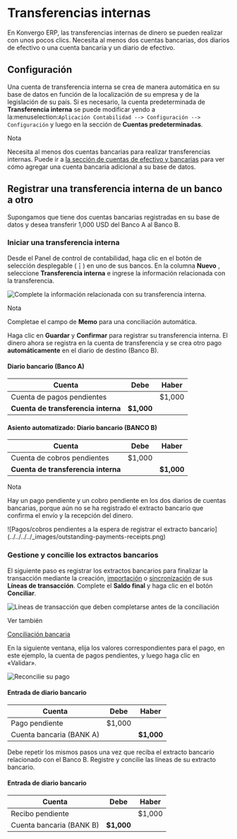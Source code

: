 # Transferencias internas

En Konvergo ERP, las transferencias internas de dinero se pueden realizar con unos
pocos clics. Necesita al menos dos cuentas bancarias, dos diarios de efectivo
o una cuenta bancaria y un diario de efectivo.

## Configuración

Una cuenta de transferencia interna se crea de manera automática en su base de
datos en función de la localización de su empresa y de la legislación de su
país. Si es necesario, la cuenta predeterminada de **Transferencia interna**
se puede modificar yendo a la:menuselection:`Aplicación Contabilidad -->
Configuración --> Configuración` y luego en la sección de **Cuentas
predeterminadas**.

<div class="alert alert-primary">
<p class="alert-title">
Nota</p><p>Necesita al menos dos cuentas bancarias para realizar transferencias internas. Puede ir a <a href="../bank">la sección de cuentas de efectivo y bancarias</a> para ver cómo agregar una cuenta bancaria adicional a su base de datos.</p>
</div>

## Registrar una transferencia interna de un banco a otro

Supongamos que tiene dos cuentas bancarias registradas en su base de datos y
desea transferir 1,000 USD del Banco A al Banco B.

### Iniciar una transferencia interna

Desde el Panel de control de contabilidad, haga clic en el botón de selección
desplegable (**⋮**) en uno de sus bancos. En la columna **Nuevo** , seleccione
**Transferencia interna** e ingrese la información relacionada con la
transferencia.

![Complete la información relacionada con su transferencia
interna.](../../../../_images/internal_transfer.png) <div class="alert alert-primary">
<p class="alert-title">
Nota</p><p>Completae el campo de <b>Memo</b> para una conciliación automática.</p>
</div>

Haga clic en **Guardar** y **Confirmar** para registrar su transferencia
interna. El dinero ahora se registra en la cuenta de transferencia y se crea
otro pago **automáticamente** en el diario de destino (Banco B).

#### Diario bancario (Banco A)

**Cuenta** | **Debe** | **Haber**  
---|---|---  
Cuenta de pagos pendientes |  | $1,000  
**Cuenta de transferencia interna** | **$1,000** |   
  
#### Asiento automatizado: Diario bancario (BANCO B)

**Cuenta** | **Debe** | **Haber**  
---|---|---  
Cuenta de cobros pendientes | $1,000 |   
**Cuenta de transferencia interna** |  | **$1,000**  
<div class="alert alert-primary">
<p class="alert-title">
Nota</p><p>Hay un pago pendiente y un cobro pendiente en los dos diarios de cuentas bancarias, porque aún no se ha registrado el extracto bancario que confirma el envío y la recepción del dinero.</p>
</div> ![Pagos/cobros pendientes a la espera de registrar el
extracto bancario](../../../../_images/outstanding-payments-receipts.png)

### Gestione y concilie los extractos bancarios

El siguiente paso es registrar los extractos bancarios para finalizar la
transacción mediante la creación, [importación](../bank/transactions) o
[sincronización](../bank/bank_synchronization) de sus **Líneas de
transacción**. Complete el **Saldo final** y haga clic en el botón
**Conciliar**.

![Líneas de transacción que deben completarse antes de la
conciliación](../../../../_images/transactions-line.png) <div class="alert alert-secondary">
<p class="alert-title">
Ver también</p><p><a href="../bank/reconciliation">Conciliación bancaria</a></p>
</div>

En la siguiente ventana, elija los valores correspondientes para el pago, en
este ejemplo, la cuenta de pagos pendientes, y luego haga clic en «Validar».

![Reconcilie su pago](../../../../_images/bank-reconciliation.png)

#### Entrada de diario bancario

**Cuenta** | **Debe** | **Haber**  
---|---|---  
Pago pendiente | $1,000 |   
Cuenta bancaria (BANK A) |  | **$1,000**  
  
Debe repetir los mismos pasos una vez que reciba el extracto bancario
relacionado con el Banco B. Registre y concilie las líneas de su extracto
bancario.

#### Entrada de diario bancario

**Cuenta** | **Debe** | **Haber**  
---|---|---  
Recibo pendiente |  | $1,000  
Cuenta bancaria (BANK B) | **$1,000** | 

